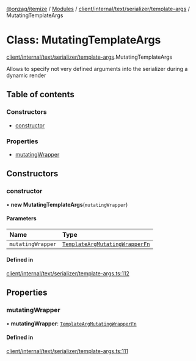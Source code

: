 [@onzag/itemize](../README.md) / [Modules](../modules.md) / [client/internal/text/serializer/template-args](../modules/client_internal_text_serializer_template_args.md) / MutatingTemplateArgs

# Class: MutatingTemplateArgs

[client/internal/text/serializer/template-args](../modules/client_internal_text_serializer_template_args.md).MutatingTemplateArgs

Allows to specify not very defined arguments into the serializer during a dynamic render

## Table of contents

### Constructors

- [constructor](client_internal_text_serializer_template_args.MutatingTemplateArgs.md#constructor)

### Properties

- [mutatingWrapper](client_internal_text_serializer_template_args.MutatingTemplateArgs.md#mutatingwrapper)

## Constructors

### constructor

• **new MutatingTemplateArgs**(`mutatingWrapper`)

#### Parameters

| Name | Type |
| :------ | :------ |
| `mutatingWrapper` | [`TemplateArgMutatingWrapperFn`](../modules/client_internal_text_serializer_template_args.md#templateargmutatingwrapperfn) |

#### Defined in

[client/internal/text/serializer/template-args.ts:112](https://github.com/onzag/itemize/blob/5c2808d3/client/internal/text/serializer/template-args.ts#L112)

## Properties

### mutatingWrapper

• **mutatingWrapper**: [`TemplateArgMutatingWrapperFn`](../modules/client_internal_text_serializer_template_args.md#templateargmutatingwrapperfn)

#### Defined in

[client/internal/text/serializer/template-args.ts:111](https://github.com/onzag/itemize/blob/5c2808d3/client/internal/text/serializer/template-args.ts#L111)
